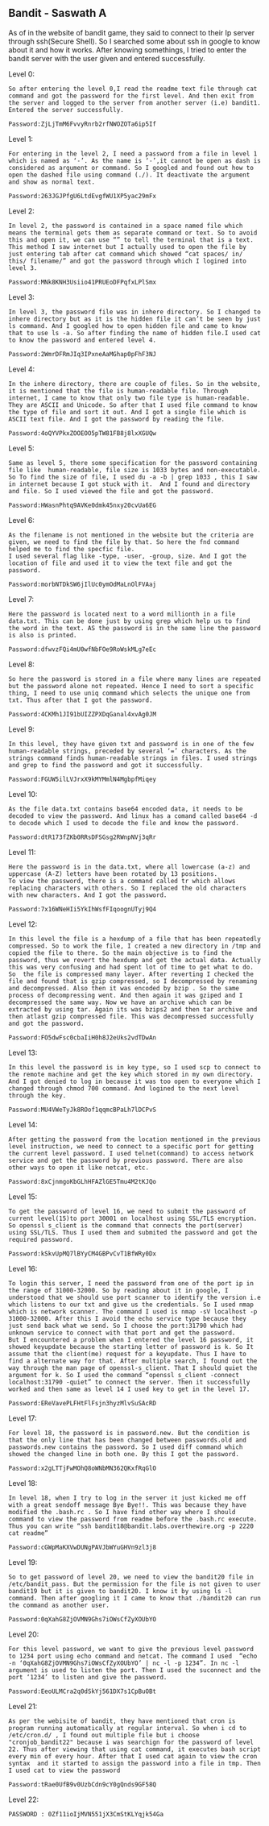 ## Bandit - Saswath A

As of in the website of bandit game, they said to connect to their Ip server through ssh(Secure Shell). So I searched some about ssh in google to know about it and how it works. After knowing somethings, I tried to enter the bandit server with the user given and entered successfully.

Level 0:                                                                        

    So after entering the level 0,I read the readme text file through cat command and got the password for the first level. And then exit from the server and logged to the server from another server (i.e) bandit1. Entered the server successfully.

    Password:ZjLjTmM6FvvyRnrb2rfNWOZOTa6ip5If

Level 1:

    For entering in the level 2, I need a password from a file in level 1 which is named as ‘-’. As the name is ‘-’,it cannot be open as dash is considered as argument or command. So I googled and found out how to open the dashed file using command (./). It deactivate the argument and show as normal text.

    Password:263JGJPfgU6LtdEvgfWU1XP5yac29mFx

Level 2:

    In level 2, the password is contained in a space named file which means the terminal gets them as separate command or text. So to avoid this and open it, we can use “” to tell the terminal that is a text. This method I saw internet but I actually used to open the file by just entering tab after cat command which showed “cat spaces/ in/ this/ filename/” and got the password through which I logined into level 3.

    Password:MNk8KNH3Usiio41PRUEoDFPqfxLPlSmx

Level 3:

    In level 3, the password file was in inhere directory. So I changed to inhere directory but as it is the hidden file it can’t be seen by just ls command. And I googled how to open hidden file and came to know that to use ls -a. So after finding the name of hidden file.I used cat to know the password and entered level 4.

    Password:2WmrDFRmJIq3IPxneAaMGhap0pFhF3NJ

Level 4:

    In the inhere directory, there are couple of files. So in the website, it is mentioned that the file is human-readable file. Through internet, I came to know that only two file type is human-readable. They are ASCII and Unicode. So after that I used file command to know the type of file and sort it out. And I got a single file which is ASCII text file. And I got the password by reading the file.

    Password:4oQYVPkxZOOEOO5pTW81FB8j8lxXGUQw

Level 5:

    Same as level 5, there some specification for the password containing file like  human-readable, file size is 1033 bytes and non-executable. So To find the size of file, I used du -a -b | grep 1033 , this I saw in internet because I got stuck with it.  And I found and directory and file. So I used viewed the file and got the password.

    Password:HWasnPhtq9AVKe0dmk45nxy20cvUa6EG

Level 6:

    As the filename is not mentioned in the website but the criteria are given, we need to find the file by that. So here the fnd command helped me to find the specfic file.
    I used several flag like -type, -user, -group, size. And I got the location of file and used it to view the text file and got the password.

    Password:morbNTDkSW6jIlUc0ymOdMaLnOlFVAaj

Level 7:

    Here the password is located next to a word millionth in a file data.txt. This can be done just by using grep which help us to find the word in the text. AS the password is in the same line the password is also is printed.

    Password:dfwvzFQi4mU0wfNbFOe9RoWskMLg7eEc

Level 8:

    So here the password is stored in a file where many lines are repeated but the password alone not repeated. Hence I need to sort a specific thing, I need to use uniq command which selects the unique one from txt. Thus after that I got the password.

    Password:4CKMh1JI91bUIZZPXDqGanal4xvAg0JM

Level 9:

    In this level, they have given txt and password is in one of the few human-readable strings, preceded by several ‘=’ characters. As the strings command finds human-readable strings in files. I used strings and grep to find the password and got it successfully.

    Password:FGUW5ilLVJrxX9kMYMmlN4MgbpfMiqey

Level 10:

    As the file data.txt contains base64 encoded data, it needs to be decoded to view the password. And linux has a comand called base64 -d to decode which I used to decode the file and know the password.

    Password:dtR173fZKb0RRsDFSGsg2RWnpNVj3qRr


Level 11:

    Here the password is in the data.txt, where all lowercase (a-z) and uppercase (A-Z) letters have been rotated by 13 positions.
    To view the password, there is a command called tr which allows replacing characters with others. So I replaced the old characters with new characters. And I got the password.

    Password:7x16WNeHIi5YkIhWsfFIqoognUTyj9Q4

Level 12:

    In this level the file is a hexdump of a file that has been repeatedly compressed. So to work the file, I created a new directory in /tmp and copied the file to there. So the main objective is to find the password, thus we revert the hexdump and get the actual data. Actually this was very confusing and had spent lot of time to get what to do. So  the file is compressed many layer. After reverting I checked the file and found that is gzip compressed, so I decompressed by renaming and decompressed. Also then it was encoded by bzip . So the same process of decompressing went. And then again it was gziped and I decompressed the same way. Now we have an archive which can be extracted by using tar. Again its was bzips2 and then tar archive and then atlast gzip compressed file. This was decompressed successfully and got the password.

    Password:FO5dwFsc0cbaIiH0h8J2eUks2vdTDwAn


Level 13:

    In this level the password is in key type, so I used scp to connect to the remote machine and get the key which stored in my own directory. And I got denied to log in because it was too open to everyone which I changed through chmod 700 command. And logined to the next level through the key.

    Password:MU4VWeTyJk8ROof1qqmcBPaLh7lDCPvS

Level 14:

    After getting the password from the location mentioned in the previous level instruction, we need to connect to a specific port for getting the current level password. I used telnet(command) to access network service and get the password by previous password. There are also other ways to open it like netcat, etc.

    Password:8xCjnmgoKbGLhHFAZlGE5Tmu4M2tKJQo

Level 15:

    To get the password of level 16, we need to submit the password of current level(15)to port 30001 on localhost using SSL/TLS encryption. So openssl s_client is the command that connects the port(server) using SSL/TLS. Thus I used them and submited the password and got the required password.

    Password:kSkvUpMQ7lBYyCM4GBPvCvT1BfWRy0Dx

Level 16:

    To login this server, I need the password from one of the port ip in the range of 31000-32000. So by reading about it in google, I understood that we should use port scanner to identify the version i.e which listens to our txt and give us the credentials. So I used nmap which is network scanner. The command I used is nmap -sV localhost -p 31000-32000. After this I avoid the echo service type because they just send back what we send. So I choose the port:31790 which had unknown service to connect with that port and get the password.
    But I encountered a problem when I entered the level 16 password, it showed keyupdate because the starting letter of password is k. So It assume that the client(me) request for a keyupdate. Thus I have to find a alternate way for that. After multiple search, I found out the way through the man page of openssl-s_client. That I should quiet the argument for k. So I used the command “openssl s_client -connect localhost:31790 -quiet” to connect the server. Then it successfully worked and then same as level 14 I used key to get in the level 17.

    Password:EReVavePLFHtFlFsjn3hyzMlvSuSAcRD

Level 17: 

    For level 18, the password is in password.new. But the condition is that the only line that has been changed between passwords.old and passwords.new contains the password. So I used diff command which showed the changed line in both one. By this I got the password.

    Password:x2gLTTjFwMOhQ8oWNbMN362QKxfRqGlO

Level 18:

    In level 18, when I try to log in the server it just kicked me off with a great sendoff message Bye Bye!!. This was because they have modified the .bash.rc . So I have find other way where I should command to view the password from readme before the .bash.rc execute. Thus you can write “ssh bandit18@bandit.labs.overthewire.org -p 2220 cat readme”

    Password:cGWpMaKXVwDUNgPAVJbWYuGHVn9zl3j8

Level 19:

    So to get password of level 20, we need to view the bandit20 file in /etc/bandit_pass. But the permission for the file is not given to user bandit19 but it is given to bandit20. I know it by using ls -l command. Then after googling it I came to know that ./bandit20 can run the command as another user.

    Password:0qXahG8ZjOVMN9Ghs7iOWsCfZyXOUbYO

Level 20:

    For this level password, we want to give the previous level password to 1234 port using echo command and netcat. The command I used  “echo -n ‘0qXahG8ZjOVMN9Ghs7iOWsCfZyXOUbYO’ | nc -l -p 1234”. In nc -l argument is used to listen the port. Then I used the suconnect and the port ‘1234’ to listen and give the password.

    Password:EeoULMCra2q0dSkYj561DX7s1CpBuOBt

Level 21:

    As per the webisite of bandit, they have mentioned that cron is program running automatically at regular interval. So when i cd to /etc/cron.d/ , I found out multiple file but i choose "cronjob_bandit22" because i was searchign for the password of level 22. Thus after viewing that using cat command, it executes bash script every min of every hour. After that I used cat again to view the cron syntax  and it started to assign the password into a file in tmp. Then I used cat to view the password

    Password:tRae0UfB9v0UzbCdn9cY0gQnds9GF58Q
    
Level 22:

    PASSWORD : 0Zf11ioIjMVN551jX3CmStKLYqjk54Ga


 
 








